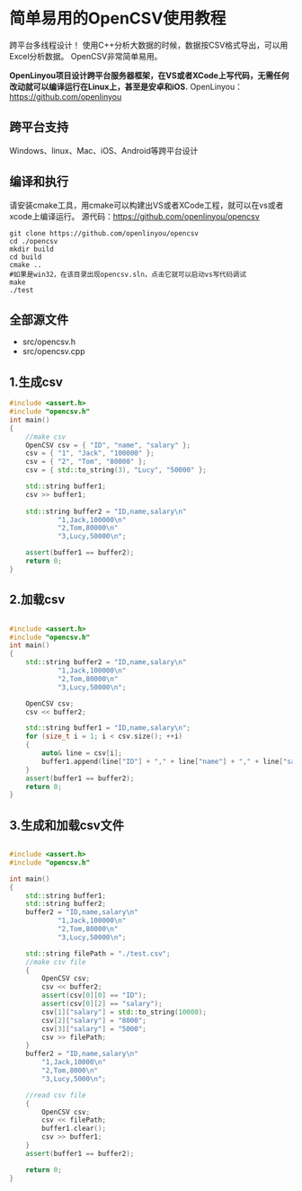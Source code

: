 # 简单易用的OpenCSV使用教程

跨平台多线程设计！
使用C++分析大数据的时候，数据按CSV格式导出，可以用Excel分析数据。
OpenCSV非常简单易用。

**OpenLinyou项目设计跨平台服务器框架，在VS或者XCode上写代码，无需任何改动就可以编译运行在Linux上，甚至是安卓和iOS.**
OpenLinyou：https://github.com/openlinyou

## 跨平台支持
Windows、linux、Mac、iOS、Android等跨平台设计

## 编译和执行
请安装cmake工具，用cmake可以构建出VS或者XCode工程，就可以在vs或者xcode上编译运行。
源代码：https://github.com/openlinyou/opencsv
```
git clone https://github.com/openlinyou/opencsv
cd ./opencsv
mkdir build
cd build
cmake ..
#如果是win32，在该目录出现opencsv.sln，点击它就可以启动vs写代码调试
make
./test
```

## 全部源文件
+ src/opencsv.h
+ src/opencsv.cpp

## 1.生成csv
```C++
#include <assert.h>
#include "opencsv.h"
int main()
{
    //make csv
    OpenCSV csv = { "ID", "name", "salary" };
    csv = { "1", "Jack", "100000" };
    csv = { "2", "Tom", "80000" };
    csv = { std::to_string(3), "Lucy", "50000" };

    std::string buffer1;
    csv >> buffer1;
    
    std::string buffer2 = "ID,name,salary\n"
            "1,Jack,100000\n"
            "2,Tom,80000\n"
            "3,Lucy,50000\n";

    assert(buffer1 == buffer2);
    return 0;
}
```

## 2.加载csv
```C++

#include <assert.h>
#include "opencsv.h"
int main()
{
    std::string buffer2 = "ID,name,salary\n"
            "1,Jack,100000\n"
            "2,Tom,80000\n"
            "3,Lucy,50000\n";

    OpenCSV csv;
    csv << buffer2;

    std::string buffer1 = "ID,name,salary\n";
    for (size_t i = 1; i < csv.size(); ++i)
    {
        auto& line = csv[i];
        buffer1.append(line["ID"] + "," + line["name"] + "," + line["salary"] + "\n");
    }
    assert(buffer1 == buffer2);
    return 0;
}
```

## 3.生成和加载csv文件
```C++

#include <assert.h>
#include "opencsv.h"

int main()
{
    std::string buffer1;
    std::string buffer2;
    buffer2 = "ID,name,salary\n"
            "1,Jack,100000\n"
            "2,Tom,80000\n"
            "3,Lucy,50000\n";

    std::string filePath = "./test.csv";
    //make csv file
    {
        OpenCSV csv;
        csv << buffer2;
        assert(csv[0][0] == "ID");
        assert(csv[0][2] == "salary");
        csv[1]["salary"] = std::to_string(10000);
        csv[2]["salary"] = "8000";
        csv[3]["salary"] = "5000";
        csv >> filePath;
    }
    buffer2 = "ID,name,salary\n"
        "1,Jack,10000\n"
        "2,Tom,8000\n"
        "3,Lucy,5000\n";

    //read csv file
    {
        OpenCSV csv;
        csv << filePath;
        buffer1.clear();
        csv >> buffer1;
    }
    assert(buffer1 == buffer2);

    return 0;
}

```

